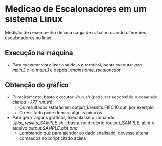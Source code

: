 # Medicao de Escalonadores em um sistema Linux
Medição de desempenho de uma carga de trabalho usando diferentes escalonadores no linux

## Execução na máquina
- Para executar visualizar a saída, via terminal, basta executar *gcc main_1.c -o main_1* e depois *./main nome_escalonador*

## Obtenção do gráfico
- Primeiramente, basta executar *./run.sh* (pode ser necessário o comando *chmod +777 run.sh*)
    - Os resultados estarão em output_1/results.FIFO.10.out, por exemplo
    - O resultado pode demora alguns minutos
- Para gerar alguns gráficos, executasse o comando *./plot_results_SAMPLE.sh* e basta, no diretório /output_SAMPLE, abrir o arquivo *output.SAMPLE.plot.png*
	- Lembrando que para atender ao dado analisado, devesse alterar comandos no script citado acima
